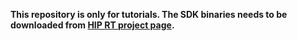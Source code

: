 **This repository is only for tutorials. The SDK binaries needs to be downloaded from [HIP RT project page](https://gpuopen.com/hiprt/).**
